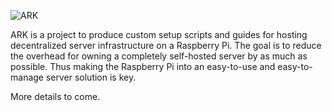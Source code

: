 ![ARK](https://files.citizenweb.is/img/logo-ark.png)

ARK is a project to produce custom setup scripts and guides for hosting decentralized server infrastructure on a Raspberry Pi. The goal is to reduce the overhead for owning a completely self-hosted server by as much as possible. Thus making the Raspberry Pi into an easy-to-use and easy-to-manage server solution is key.

More details to come.
